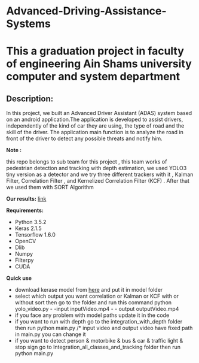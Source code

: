 # Advanced-Driving-Assistance-Systems

# **This a graduation project in faculty of engineering Ain Shams university computer and system department**



## **Description:**

In this project, we built an Advanced Driver Assistant (ADAS) system based on an android application.The application is developed to assist drivers, independently of the kind of car they are using, the type of road and the skill of the driver. The application main function is to analyze the road in front of the driver to detect any possible threats and notify him.



**Note :**

this repo belongs to sub team for this project , this team works of pedestrian detection and tracking with depth estimation, we used  YOLO3 tiny version as a detector and we try three different trackers with it , Kalman Filter, Correlation Filter , and Kernelized Correlation Filter (KCF) . After that we used them with SORT Algorithm

**Our results:** [link](https://drive.google.com/drive/folders/1aCMPYg894rILTYFv1fiV96ErSH7MkmP9?usp=sharing)

**Requirements:**

- Python 3.5.2
- Keras 2.1.5
- Tensorflow 1.6.0
- OpenCV
- Dlib
- Numpy
- Filterpy
- CUDA

**Quick use**

- download kerase model from [here](https://drive.google.com/open?id=10Y61QqqqTFSuaOB6JJZ96pF3IwCtxieS) and put it in model folder
- select which output you want correlation or Kalman or KCF with or without sort then go to the folder and run this command python yolo\_video.py - -input inputVideo.mp4 - - output outputVideo.mp4
- if you face any problem with model paths update it in the code
- if you want to run with depth go to the integration\_with\_depth folder then run python main.py /\* input video and output video have fixed path in main.py you can change it
- if you want to detect person &amp; motorbike &amp; bus &amp; car &amp; traffic light &amp; stop sign  go to Integration\_all\_classes\_and\_tracking folder then run python main.py
